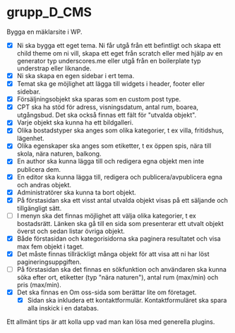 # grupp_D_CMS

Bygga en mäklarsite i WP.
- [x] Ni ska bygga ett eget tema. Ni får utgå från ett befintligt och skapa ett child theme om ni vill, skapa ett eget från scratch eller med hjälp av en generator typ underscores.me eller utgå från en boilerplate typ understrap eller liknande.
- [x] Ni ska skapa en egen sidebar i ert tema.
- [x] Temat ska ge möjlighet att lägga till widgets i header, footer eller sidebar.
- [x] Försäljningsobjekt ska sparas som en custom post type.
- [x] CPT ska ha stöd för adress, visningsdatum, antal rum, boarea, utgångsbud. Det ska också finnas ett fält för "utvalda objekt".
- [x] Varje objekt ska kunna ha ett bildgalleri.
- [x] Olika bostadstyper ska anges som olika kategorier, t ex villa, fritidshus, lägenhet.
- [x] Olika egenskaper ska anges som etiketter, t ex öppen spis, nära till skola, nära naturen, balkong.
- [x] En author ska kunna lägga till och redigera egna objekt men inte publicera dem.
- [x] En editor ska kunna lägga till, redigera och publicera/avpublicera egna och andras objekt.
- [x] Administratörer ska kunna ta bort objekt.
- [x] På förstasidan ska ett visst antal utvalda objekt visas på ett säljande och tillgängligt sätt.
- [ ] I menyn ska det finnas möjlighet att välja olika kategorier, t ex bostadsrätt. Länken ska gå till en sida som presenterar ett utvalt objekt överst och sedan listar övriga objekt.
- [x] Både förstasidan och kategorisidorna ska paginera resultatet och visa max fem objekt i taget.
- [x] Det måste finnas tillräckligt många objekt för att visa att ni har löst pagineringsuppgiften.
- [ ] På förstasidan ska det finnas en sökfunktion och användaren ska kunna söka efter ort, etiketter (typ "nära naturen"), antal rum (max/min) och pris (max/min).
- [x] Det ska finnas en Om oss-sida som berättar lite om företaget.
  - [x] Sidan ska inkludera ett kontaktformulär. Kontaktformuläret ska spara alla inskick i en databas.

Ett allmänt tips är att kolla upp vad man kan lösa med generella plugins.